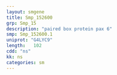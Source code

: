 ```yaml
---
layout: smgene
title: Smp_152600
grp: Smp_15
description: "paired box protein pax 6"
smp: Smp_152600.1
uniprot: "G4LYC9"
length:   102
cdd: "ns"
kk: ns
categories: sm
---
```

